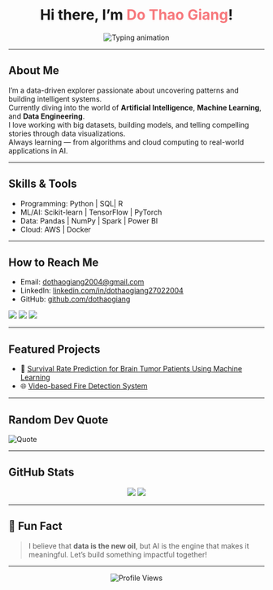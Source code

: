 <h1 align="center">Hi there, I’m <span style="color:#f7797d">Do Thao Giang</span>!</h1>

<p align="center">
  <img src="https://readme-typing-svg.herokuapp.com?font=Fira+Code&duration=3000&pause=500&center=true&vCenter=true&multiline=true&width=500&height=80&lines=Turning+data+into+insights;Building+AI+to+solve+real-world+problems;ML+enthusiast+with+a+creative+mind!" alt="Typing animation">
</p>

---

## About Me

I’m a data-driven explorer passionate about uncovering patterns and building intelligent systems.  
Currently diving into the world of **Artificial Intelligence**, **Machine Learning**, and **Data Engineering**.  
I love working with big datasets, building models, and telling compelling stories through data visualizations.  
Always learning — from algorithms and cloud computing to real-world applications in AI.

---

## Skills & Tools

- Programming: Python | SQL| R
- ML/AI: Scikit-learn | TensorFlow | PyTorch
- Data: Pandas | NumPy | Spark | Power BI
- Cloud: AWS | Docker

---

## How to Reach Me

- Email: dothaogiang2004@gmail.com  
- LinkedIn: [linkedin.com/in/dothaogiang27022004](https://www.linkedin.com/in/dothaogiang27022004/)  
- GitHub: [github.com/dothaogiang](https://github.com/dothaogiang)

<p align="left">
  <a href="mailto:yourname@example.com"><img src="https://img.shields.io/badge/Gmail-D14836?style=flat&logo=gmail&logoColor=white"/></a>
  <a href="https://linkedin.com/in/yourprofile"><img src="https://img.shields.io/badge/LinkedIn-0A66C2?style=flat&logo=linkedin&logoColor=white"/></a>
  <a href="https://www.facebook.com/hono.edumi"><img src="https://img.shields.io/badge/Facebook-1877F2?style=flat&logo=facebook&logoColor=white"/></a>
</p>

---

## Featured Projects

- 🧠 [Survival Rate Prediction for Brain Tumor Patients Using Machine Learning](https://github.com/dothaogiang/machine-learning) 
- 🌐 [Video-based Fire Detection System](https://github.com/dothaogiang/datamining)

---

## Random Dev Quote

![Quote](https://quotes-github-readme.vercel.app/api?type=horizontal&theme=radical)

---

## GitHub Stats

<p align="center">
  <img src="https://github-readme-stats.vercel.app/api?username=yourusername&show_icons=true&theme=radical"/>
  <img src="https://github-readme-streak-stats.herokuapp.com/?user=yourusername&theme=radical"/>
</p>

---

## 🌈 Fun Fact

> I believe that **data is the new oil**, but AI is the engine that makes it meaningful. Let’s build something impactful together!

---

<p align="center">
  <img src="https://komarev.com/ghpvc/?username=dothaogiang&label=Profile%20views&color=0e75b6&style=flat" alt="Profile Views" />
</p>
